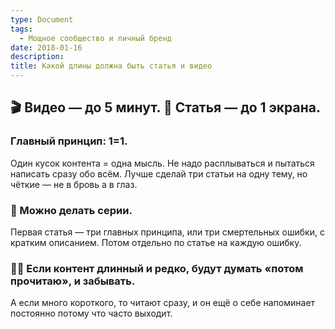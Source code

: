 ```yaml
---
type: Document
tags:
  - Мощное сообщество и личный бренд
date: 2018-01-16
description: 
title: Какой длины должна быть статья и видео
---
```


## 🎬 Видео — до 5 минут. 📑 Статья — до 1 экрана.

### Главный принцип: 1=1. 
Один кусок контента = одна мысль. Не надо расплываться и пытаться написать сразу обо всём. Лучше сделай три статьи на одну тему, но чёткие — не в бровь а в глаз.

### 🍒 Можно делать серии. 
Первая статья — три главных принципа, или три смертельных ошибки, с кратким описанием. Потом отдельно по статье на каждую ошибку.

### 📰😒 Если контент длинный и редко, будут думать «потом прочитаю», и забывать. 
А если много короткого, то читают сразу, и он ещё о себе напоминает постоянно потому что часто выходит.
